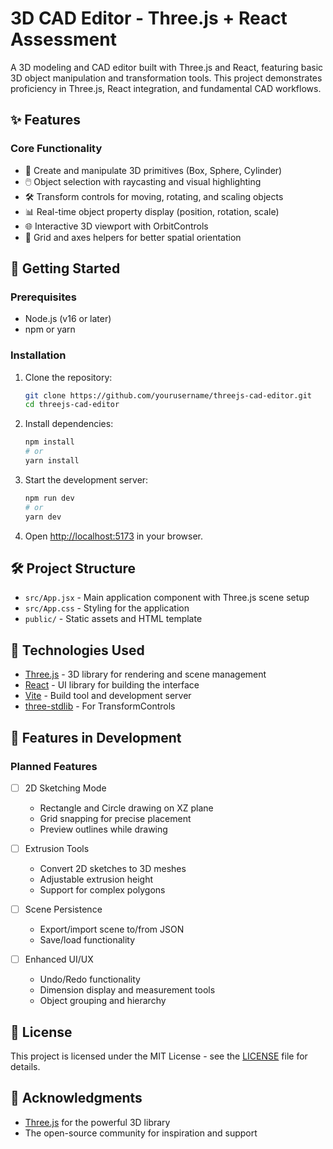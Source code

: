 # 3D CAD Editor - Three.js + React Assessment

A 3D modeling and CAD editor built with Three.js and React, featuring basic 3D object manipulation and transformation tools. This project demonstrates proficiency in Three.js, React integration, and fundamental CAD workflows.

## ✨ Features

### Core Functionality
- 🎨 Create and manipulate 3D primitives (Box, Sphere, Cylinder)
- 🖱️ Object selection with raycasting and visual highlighting
- 🛠️ Transform controls for moving, rotating, and scaling objects
- 📊 Real-time object property display (position, rotation, scale)
- 🌐 Interactive 3D viewport with OrbitControls
- 📐 Grid and axes helpers for better spatial orientation

## 🚀 Getting Started

### Prerequisites

- Node.js (v16 or later)
- npm or yarn

### Installation

1. Clone the repository:
   ```bash
   git clone https://github.com/yourusername/threejs-cad-editor.git
   cd threejs-cad-editor
   ```

2. Install dependencies:
   ```bash
   npm install
   # or
   yarn install
   ```

3. Start the development server:
   ```bash
   npm run dev
   # or
   yarn dev
   ```

4. Open [http://localhost:5173](http://localhost:5173) in your browser.

## 🛠️ Project Structure

- `src/App.jsx` - Main application component with Three.js scene setup
- `src/App.css` - Styling for the application
- `public/` - Static assets and HTML template

## 🧩 Technologies Used

- [Three.js](https://threejs.org/) - 3D library for rendering and scene management
- [React](https://reactjs.org/) - UI library for building the interface
- [Vite](https://vitejs.dev/) - Build tool and development server
- [three-stdlib](https://github.com/pmndrs/three-stdlib) - For TransformControls

## 📝 Features in Development

### Planned Features
- [ ] 2D Sketching Mode
  - Rectangle and Circle drawing on XZ plane
  - Grid snapping for precise placement
  - Preview outlines while drawing

- [ ] Extrusion Tools
  - Convert 2D sketches to 3D meshes
  - Adjustable extrusion height
  - Support for complex polygons

- [ ] Scene Persistence
  - Export/import scene to/from JSON
  - Save/load functionality

- [ ] Enhanced UI/UX
  - Undo/Redo functionality
  - Dimension display and measurement tools
  - Object grouping and hierarchy

## 📄 License

This project is licensed under the MIT License - see the [LICENSE](LICENSE) file for details.

## 🙏 Acknowledgments

- [Three.js](https://threejs.org/) for the powerful 3D library
- The open-source community for inspiration and support
